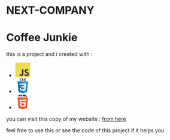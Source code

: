 # NEXT-COMPANY

# Coffee Junkie


this is a  project and i created with :

- <img src="https://raw.githubusercontent.com/devicons/devicon/master/icons/javascript/javascript-original.svg" alt="javascript" width="40" height="40" style="max-width:100%;"> 
- <img src="https://raw.githubusercontent.com/devicons/devicon/master/icons/css3/css3-original-wordmark.svg" alt="css3" width="40" height="40" style="max-width:100%;">
- <img src="https://raw.githubusercontent.com/devicons/devicon/master/icons/html5/html5-original-wordmark.svg" alt="html5" width="40" height="40" style="max-width:100%;">

you can visit this copy of my website  :  <a href="/" >from here</a>

feel free to use this or see the code of this project if it helps you
